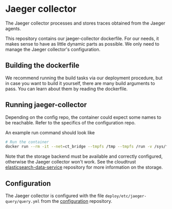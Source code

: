 # Jaeger collector

The Jaeger collector processes and stores traces obtained from the Jaeger agents.

This repository contains our jaeger-collector dockerfile. For our needs, it makes sense to have as little dynamic parts as possible. We only need to manage the Jaeger collector's configuration.

## Building the dockerfile

We recommend running the build tasks via our deployment procedure, but in case you want to build it yourself, there are many build arguments to pass. You can learn about them by reading the dockerfile.

## Running jaeger-collector

Depending on the config repo, the container could expect some names to be reachable. Refer to the specifics of the configuration repo.

An example run command should look like

```Bash
# Run the container
docker run --rm -it --net=ct_bridge --tmpfs /tmp --tmpfs /run -v /sys/fs/cgroup:/sys/fs/cgroup:ro --name jaeger-collector cloudtrust-jaeger-collector
```

Note that the storage backend must be available and correctly configured, otherwise the Jaeger collector won't work. See the cloudtrust [elasticsearch-data-service](https://github.com/cloudtrust/elasticsearch-data-service) repository for more information on the storage.

## Configuration
The Jaeger collector is configured with the file `deploy/etc/jaeger-query/query.yml` from the [configuration](https://github.com/cloudtrust/dev-config) repository.
